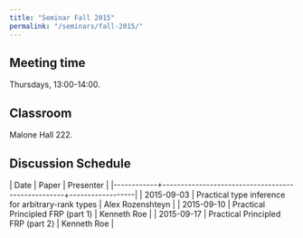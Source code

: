 ```yaml
---
title: "Seminar Fall 2015"
permalink: "/seminars/fall-2015/"
---
```


Meeting time
------------

Thursdays, 13:00-14:00.

Classroom
---------

Malone Hall 222.

Discussion Schedule
-------------------

|       Date | Paper                                             | Presenter        |
|------------+---------------------------------------------------+------------------|
| 2015-09-03 | Practical type inference for arbitrary-rank types | Alex Rozenshteyn |
| 2015-09-10 | Practical Principled FRP (part 1)                 | Kenneth Roe      |
| 2015-09-17 | Practical Principled FRP (part 2)                 | Kenneth Roe      |

